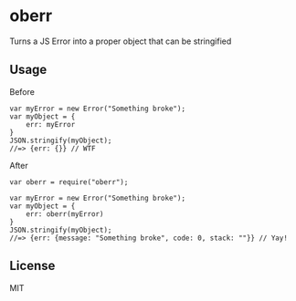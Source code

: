 # oberr
Turns a JS Error into a proper object that can be stringified

## Usage

Before
```
var myError = new Error("Something broke");
var myObject = {
    err: myError
}
JSON.stringify(myObject);
//=> {err: {}} // WTF
```

After
```
var oberr = require("oberr");

var myError = new Error("Something broke");
var myObject = {
    err: oberr(myError)
}
JSON.stringify(myObject);
//=> {err: {message: "Something broke", code: 0, stack: ""}} // Yay! 
```

## License

MIT


    